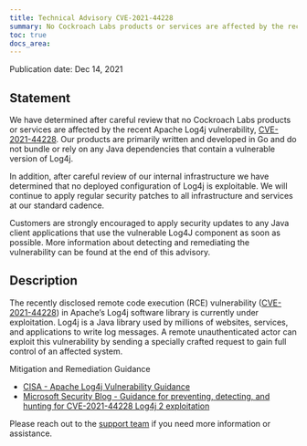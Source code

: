 ```yaml
---
title: Technical Advisory CVE-2021-44228
summary: No Cockroach Labs products or services are affected by the recent CVE-2021-44228 Apache Log4j vulnerability.
toc: true
docs_area: 
---
```


Publication date: Dec 14, 2021

## Statement

We have determined after careful review that no Cockroach Labs products or services are affected by the recent Apache Log4j vulnerability, [CVE-2021-44228](https://www.cisa.gov/uscert/apache-log4j-vulnerability-guidance). Our products are primarily written and developed in Go and do not bundle or rely on any Java dependencies that contain a vulnerable version of Log4j.

In addition, after careful review of our internal infrastructure we have determined that no deployed configuration of Log4j is exploitable. We will continue to apply regular security patches to all infrastructure and services at our standard cadence.

Customers are strongly encouraged to apply security updates to any Java client applications that use the vulnerable Log4J component as soon as possible. More information about detecting and remediating the vulnerability can be found at the end of this advisory.

## Description

The recently disclosed remote code execution (RCE) vulnerability ([CVE-2021-44228](https://www.cisa.gov/uscert/apache-log4j-vulnerability-guidance)) in Apache’s Log4j software library is currently under exploitation. Log4j is a Java library used by millions of websites, services, and applications to write log messages. A remote unauthenticated actor can exploit this vulnerability by sending a specially crafted request to gain full control of an affected system.

Mitigation and Remediation Guidance

- [CISA - Apache Log4j Vulnerability Guidance](https://www.cisa.gov/uscert/apache-log4j-vulnerability-guidance)
- [Microsoft Security Blog - Guidance for preventing, detecting, and hunting for CVE-2021-44228 Log4j 2 exploitation](https://www.microsoft.com/security/blog/2021/12/11/guidance-for-preventing-detecting-and-hunting-for-cve-2021-44228-log4j-2-exploitation/)

Please reach out to the [support team](https://support.cockroachlabs.com/) if you need more information or assistance.
